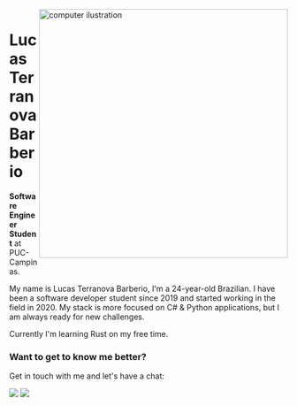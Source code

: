 <img src="https://raw.githubusercontent.com/MicaelliMedeiros/micaellimedeiros/master/image/computer-illustration.png" min-width="450px" max-width="450px" width="450px" align="right" alt="computer ilustration">

# Lucas Terranova Barberio

**Software Engineer Student** at PUC-Campinas.

My name is Lucas Terranova Barberio, I'm a 24-year-old Brazilian. I have been a software developer student since 2019 and started working in the field in 2020. My stack is more focused on C# & Python applications, but I am always ready for new challenges.

Currently I'm learning Rust on my free time.

### **Want to get to know me better?**

Get in touch with me and let's have a chat:

<p align="left">
  <a href="https://www.linkedin.com/in/lucasterrab" alt="Linkedin">
  <img src="https://img.shields.io/badge/-Linkedin-0e76a8?style=for-the-badge&logo=linkedin&logoColor=white&link=https://www.linkedin.com/in/lucasterrab" /></a>

  <a href="mailto:lucas.terranovab@gmail.com" alt="Gmail">
  <img src="https://img.shields.io/badge/-lucas.terranovab@gmail.com-ce2d28?style=for-the-badge&logo=gmail&logoColor=white&link=mailto:lucas.terranovab@gmail.com"/></a>
</p>  
